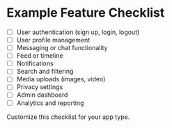 # Example Feature Checklist

- [ ] User authentication (sign up, login, logout)
- [ ] User profile management
- [ ] Messaging or chat functionality
- [ ] Feed or timeline
- [ ] Notifications
- [ ] Search and filtering
- [ ] Media uploads (images, video)
- [ ] Privacy settings
- [ ] Admin dashboard
- [ ] Analytics and reporting

Customize this checklist for your app type.
